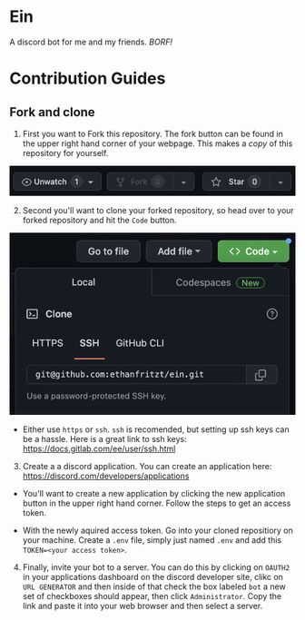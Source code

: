 # Ein

A discord bot for me and my friends. _BORF!_

# Contribution Guides

## Fork and clone

1. First you want to Fork this repository. The fork button can be found in the upper right hand corner of your webpage. This makes a _copy_ of this repository for yourself.

![](/img/ForkScreenCap.png)

2. Second you'll want to clone your forked repository, so head over to your forked repository and hit the `Code` button.

![](/img/CloneScreenCap.png)

- Either use `https` or `ssh`. `ssh` is recomended, but setting up ssh keys can be a hassle. Here is a great link to ssh keys: https://docs.gitlab.com/ee/user/ssh.html

3. Create a a discord application. You can create an application here: https://discord.com/developers/applications

- You'll want to create a new application by clicking the new application button in the upper right hand corner. Follow the steps to get an access token.

- With the newly aquired access token. Go into your cloned repositiory on your machine. Create a `.env` file, simply just named `.env` and add this `TOKEN=<your access token>`.

4. Finally, invite your bot to a server. You can do this by clicking on `OAUTH2` in your applications dashboard on the discord developer site, clikc on `URL GENERATOR` and then inside of that check the box labeled `bot` a new set of checkboxes should appear, then click `Administrator`. Copy the link and paste it into your web browser and then select a server.

